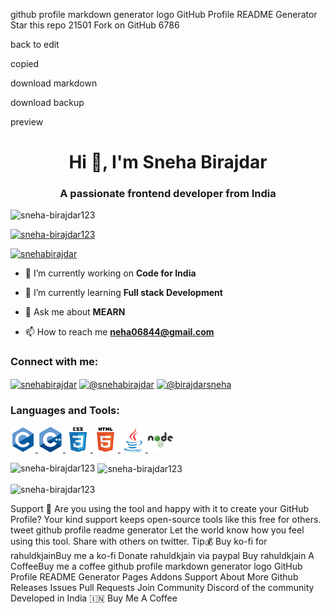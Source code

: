github profile markdown generator logo
GitHub Profile README Generator
Star this repo
21501
Fork on GitHub
6786

back to edit

copied

download markdown

download backup

preview
<h1 align="center">Hi 👋, I'm Sneha Birajdar</h1>
<h3 align="center">A passionate frontend developer from India</h3>

<p align="left"> <img src="https://komarev.com/ghpvc/?username=sneha-birajdar123&label=Profile%20views&color=0e75b6&style=flat" alt="sneha-birajdar123" /> </p>

<p align="left"> <a href="https://github.com/ryo-ma/github-profile-trophy"><img src="https://github-profile-trophy.vercel.app/?username=sneha-birajdar123" alt="sneha-birajdar123" /></a> </p>

<p align="left"> <a href="https://twitter.com/snehabirajdar" target="blank"><img src="https://img.shields.io/twitter/follow/snehabirajdar?logo=twitter&style=for-the-badge" alt="snehabirajdar" /></a> </p>

- 🔭 I’m currently working on **Code for India**

- 🌱 I’m currently learning **Full stack Development**

- 💬 Ask me about **MEARN**

- 📫 How to reach me **neha06844@gmail.com**

<h3 align="left">Connect with me:</h3>
<p align="left">
<a href="https://twitter.com/snehabirajdar" target="blank"><img align="center" src="https://raw.githubusercontent.com/rahuldkjain/github-profile-readme-generator/master/src/images/icons/Social/twitter.svg" alt="snehabirajdar" height="30" width="40" /></a>
<a href="https://linkedin.com/in/@snehabirajdar" target="blank"><img align="center" src="https://raw.githubusercontent.com/rahuldkjain/github-profile-readme-generator/master/src/images/icons/Social/linked-in-alt.svg" alt="@snehabirajdar" height="30" width="40" /></a>
<a href="https://medium.com/@birajdarsneha" target="blank"><img align="center" src="https://raw.githubusercontent.com/rahuldkjain/github-profile-readme-generator/master/src/images/icons/Social/medium.svg" alt="@birajdarsneha" height="30" width="40" /></a>
</p>

<h3 align="left">Languages and Tools:</h3>
<p align="left"> <a href="https://www.cprogramming.com/" target="_blank" rel="noreferrer"> <img src="https://raw.githubusercontent.com/devicons/devicon/master/icons/c/c-original.svg" alt="c" width="40" height="40"/> </a> <a href="https://www.w3schools.com/cpp/" target="_blank" rel="noreferrer"> <img src="https://raw.githubusercontent.com/devicons/devicon/master/icons/cplusplus/cplusplus-original.svg" alt="cplusplus" width="40" height="40"/> </a> <a href="https://www.w3schools.com/css/" target="_blank" rel="noreferrer"> <img src="https://raw.githubusercontent.com/devicons/devicon/master/icons/css3/css3-original-wordmark.svg" alt="css3" width="40" height="40"/> </a> <a href="https://www.w3.org/html/" target="_blank" rel="noreferrer"> <img src="https://raw.githubusercontent.com/devicons/devicon/master/icons/html5/html5-original-wordmark.svg" alt="html5" width="40" height="40"/> </a> <a href="https://www.java.com" target="_blank" rel="noreferrer"> <img src="https://raw.githubusercontent.com/devicons/devicon/master/icons/java/java-original.svg" alt="java" width="40" height="40"/> </a> <a href="https://nodejs.org" target="_blank" rel="noreferrer"> <img src="https://raw.githubusercontent.com/devicons/devicon/master/icons/nodejs/nodejs-original-wordmark.svg" alt="nodejs" width="40" height="40"/> </a> </p>

<p><img align="left" src="https://github-readme-stats.vercel.app/api/top-langs?username=sneha-birajdar123&show_icons=true&locale=en&layout=compact" alt="sneha-birajdar123" /></p>

<p>&nbsp;<img align="center" src="https://github-readme-stats.vercel.app/api?username=sneha-birajdar123&show_icons=true&locale=en" alt="sneha-birajdar123" /></p>

<p><img align="center" src="https://github-readme-streak-stats.herokuapp.com/?user=sneha-birajdar123&" alt="sneha-birajdar123" /></p>

Support 🙏
Are you using the tool and happy with it to create your GitHub Profile?
Your kind support keeps open-source tools like this free for others.
tweet github profile readme generator
Let the world know how you feel using this tool. Share with others on twitter.
Tip💰
Buy ko-fi for rahuldkjainBuy me a ko-fi
Donate rahuldkjain via paypal
Buy rahuldkjain A CoffeeBuy me a coffee
github profile markdown generator logo
GitHub Profile README Generator
Pages
Addons
Support
About
More
Github
Releases
Issues
Pull Requests
Join Community
Discord of the community
Developed in India 🇮🇳
Buy Me A Coffee
